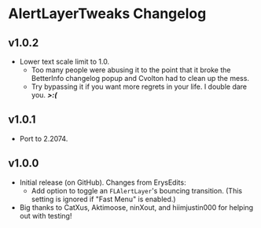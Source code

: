 # AlertLayerTweaks Changelog
## v1.0.2
- Lower text scale limit to 1.0.
  - Too many people were abusing it to the point that it broke the BetterInfo changelog popup and Cvolton had to clean up the mess.
  - Try bypassing it if you want more regrets in your life. I double dare you. ***_>:(_***
## v1.0.1
- Port to 2.2074.
## v1.0.0
- Initial release (on GitHub). Changes from ErysEdits:
  - Add option to toggle an `FLAlertLayer`'s bouncing transition. (This setting is ignored if "Fast Menu" is enabled.)
- Big thanks to CatXus, Aktimoose, ninXout, and hiimjustin000 for helping out with testing!